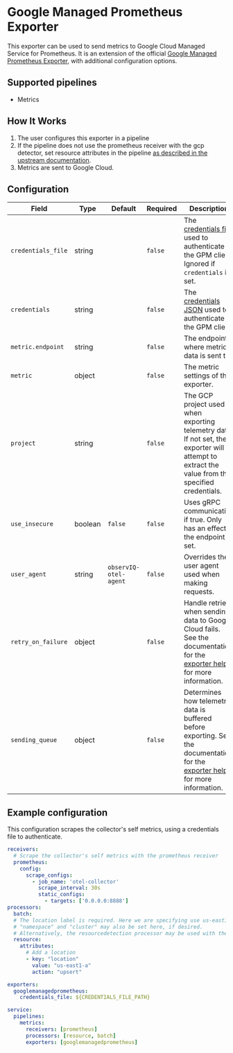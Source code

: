 # Google Managed Prometheus Exporter

This exporter can be used to send metrics to Google Cloud Managed Service for Prometheus. It is an extension of the official 
[Google Managed Prometheus Exporter](https://github.com/open-telemetry/opentelemetry-collector-contrib/blob/v0.79.0/exporter/googlemanagedprometheusexporter), with additional configuration options.

## Supported pipelines
- Metrics

## How It Works
1. The user configures this exporter in a pipeline
2. If the pipeline does not use the prometheus receiver with the gcp detector, set resource attributes in the pipeline [as described in the upstream documentation](https://github.com/open-telemetry/opentelemetry-collector-contrib/blob/v0.79.0/exporter/googlemanagedprometheusexporter#resource-attribute-handling).
3. Metrics are sent to Google Cloud.

## Configuration
| Field              | Type    | Default               | Required | Description                                                                                                                                                                                                                                 |
|--------------------|---------|-----------------------|----------|---------------------------------------------------------------------------------------------------------------------------------------------------------------------------------------------------------------------------------------------|
| `credentials_file` | string  |                       | `false`  | The [credentials file](https://developers.google.com/workspace/guides/create-credentials#service-account) used to authenticate the GPM client. Ignored if `credentials` is set.                                                                                                                                                  |
| `credentials`      | string  |                       | `false`  | The [credentials JSON](https://developers.google.com/workspace/guides/create-credentials#service-account) used to authenticate the GPM client.                                                                                                                                                                                   |
| `metric.endpoint`  | string  |                       | `false`  | The endpoint where metric data is sent to.                                                                                                                                                                                                  |
| `metric`           | object  |                       | `false`  | The metric settings of the exporter.                                                                                                                                                                                                        |
| `project`          | string  |                       | `false`  | The GCP project used when exporting telemetry data. If not set, the exporter will attempt to extract the value from the specified credentials.                                                                                              |
| `use_insecure`     | boolean | `false`               | `false`  | Uses gRPC communication if true. Only has an effect if the endpoint is set.                                                                                                                                                                 |
| `user_agent`       | string  | `observIQ-otel-agent` | `false`  | Overrides the user agent used when making requests.                                                                                                                                                                                         |
| `retry_on_failure` | object  |                       | `false`  | Handle retries when sending data to Google Cloud fails. See the documentation for the [exporter helper](https://github.com/open-telemetry/opentelemetry-collector/blob/v0.79.0/exporter/exporterhelper/README.md) for more information.     |
| `sending_queue`    | object  |                       | `false`  | Determines how telemetry data is buffered before exporting. See the documentation for the [exporter helper](https://github.com/open-telemetry/opentelemetry-collector/blob/v0.79.0/exporter/exporterhelper/README.md) for more information. |

## Example configuration
This configuration scrapes the collector's self metrics, using a credentials file to authenticate.
```yaml
receivers:
  # Scrape the collector's self metrics with the prometheus receiver
  prometheus:
    config:
      scrape_configs:
        - job_name: 'otel-collector'
          scrape_interval: 30s
          static_configs:
            - targets: ['0.0.0.0:8888']
processors:
  batch:
  # The location label is required. Here we are specifying use us-east1-a.
  # "namespace" and "cluster" may also be set here, if desired.
  # Alternatively, the resourcedetection processor may be used with the "gcp" detector if running in gcp.
  resource:
    attributes:
      # Add a location 
      - key: "location"
        value: "us-east1-a"
        action: "upsert"

exporters:
  googlemanagedprometheus:
    credentials_file: ${CREDENTIALS_FILE_PATH}

service:
  pipelines:
    metrics:
      receivers: [prometheus]
      processors: [resource, batch]
      exporters: [googlemanagedprometheus]

```
